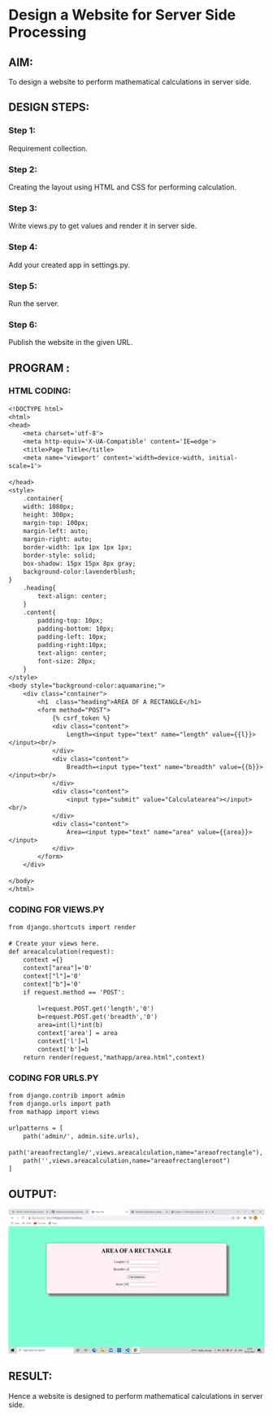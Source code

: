 # Design a Website for Server Side Processing

## AIM:
To design a website to perform mathematical calculations in server side.

## DESIGN STEPS:

### Step 1:
Requirement collection.
### Step 2:
Creating the layout using HTML and CSS for performing calculation.
### Step 3:
Write views.py to get values and render it in server side.
### Step 4:
Add your created app in settings.py.
### Step 5:
Run the server.
### Step 6:
Publish the website in the given URL.
## PROGRAM :
### HTML CODING:
```
<!DOCTYPE html>
<html>
<head>
    <meta charset='utf-8'>
    <meta http-equiv='X-UA-Compatible' content='IE=edge'>
    <title>Page Title</title>
    <meta name='viewport' content='width=device-width, initial-scale=1'>
    
</head>
<style>
    .container{
    width: 1080px;
    height: 300px;
    margin-top: 100px;
    margin-left: auto;
    margin-right: auto;
    border-width: 1px 1px 1px 1px;
    border-style: solid;
    box-shadow: 15px 15px 8px gray;
    background-color:lavenderblush;
}
    .heading{
        text-align: center;
    }
    .content{
        padding-top: 10px;
        padding-bottom: 10px;
        padding-left: 10px;
        padding-right:10px;
        text-align: center;
        font-size: 20px;
    }
</style>
<body style="background-color:aquamarine;">
    <div class="container">
        <h1  class="heading">AREA OF A RECTANGLE</h1>
        <form method="POST">
            {% csrf_token %}
            <div class="content"> 
                Length=<input type="text" name="length" value={{l}}></input><br/>
            </div>
            <div class="content">
                Breadth=<input type="text" name="breadth" value={{b}}></input><br/>
            </div>
            <div class="content">
                <input type="submit" value="Calculatearea"></input><br/>
            </div>
            <div class="content">
                Area=<input type="text" name="area" value={{area}}></input>
            </div>
        </form>
    </div>
    
</body>
</html>
```

### CODING FOR VIEWS.PY
```
from django.shortcuts import render

# Create your views here.
def areacalculation(request):
    context ={}
    context["area"]='0'
    context["l"]='0'
    context["b"]='0'
    if request.method == 'POST':
        
        l=request.POST.get('length','0')
        b=request.POST.get('breadth','0')
        area=int(l)*int(b)
        context['area'] = area
        context['l']=l
        context['b']=b
    return render(request,"mathapp/area.html",context)
```

### CODING FOR URLS.PY
```
from django.contrib import admin
from django.urls import path
from mathapp import views

urlpatterns = [
    path('admin/', admin.site.urls),
    path('areaofrectangle/',views.areacalculation,name="areaofrectangle"),
    path('',views.areacalculation,name="areaofrectangleroot")
]
```

## OUTPUT:
![OUTPUT](./output.png)


## RESULT:
Hence a website is designed to perform mathematical calculations in server side.

